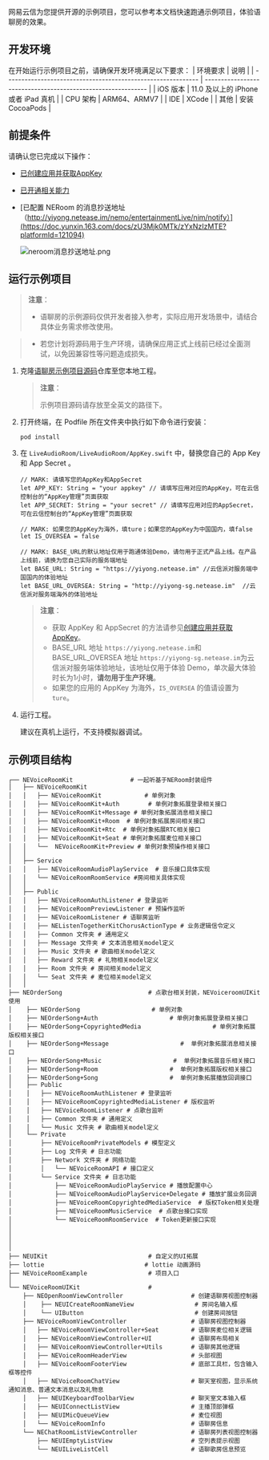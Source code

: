 网易云信为您提供开源的示例项目，您可以参考本文档快速跑通示例项目，体验语聊房的效果。

## 开发环境

在开始运行示例项目之前，请确保开发环境满足以下要求：
| 环境要求                                                        | 说明                                                      |
| ------------------------------------------------------------ | ------------------------------------------------------------ |
|  iOS 版本  |  11.0 及以上的 iPhone 或者 iPad 真机   |
|  CPU 架构 | ARM64、ARMV7   |
| IDE | XCode   |
| 其他 | 安装 CocoaPods  |

## 前提条件

请确认您已完成以下操作：
- [已创建应用并获取AppKey](https://doc.yunxin.163.com/console/docs/TIzMDE4NTA?platform=console)
- [已开通相关能力](https://doc.yunxin.163.com/docs/TA3ODAzNjE/zQ4MTI0Njc?platformId=50616)
- [已配置 NERoom 的消息抄送地址（http://yiyong.netease.im/nemo/entertainmentLive/nim/notify）](https://doc.yunxin.163.com/docs/zU3Mjk0MTk/zYxNzIzMTE?platformId=121094)

    ![neroom消息抄送地址.png](https://yx-web-nosdn.netease.im/common/8cd222db079b0bbe16b3b246be350268/neroom消息抄送地址.png)



## 运行示例项目

> **注意**：
>- 语聊房的示例源码仅供开发者接入参考，实际应用开发场景中，请结合具体业务需求修改使用。

>- 若您计划将源码用于生产环境，请确保应用正式上线前已经过全面测试，以免因兼容性等问题造成损失。



  
1. 克隆[语聊房示例项目源码](https://github.com/netease-kit/NEChatroom/tree/master/iOS)仓库至您本地工程。
    > **注意**：
    > 
    >示例项目源码请存放至全英文的路径下。
    

2. 打开终端，在 Podfile 所在文件夹中执行如下命令进行安装：

    ```
    pod install 
    ```

3. 在 `LiveAudioRoom/LiveAudioRoom/AppKey.swift` 中，替换您自己的 App Key 和 App Secret 。 
   

    ```
    // MARK: 请填写您的AppKey和AppSecret
    let APP_KEY: String = "your appkey" // 请填写应用对应的AppKey，可在云信控制台的“AppKey管理”页面获取
    let APP_SECRET: String = "your secret" // 请填写应用对应的AppSecret，可在云信控制台的“AppKey管理”页面获取

    // MARK: 如果您的AppKey为海外，填ture；如果您的AppKey为中国国内，填false
    let IS_OVERSEA = false

    // MARK: BASE_URL的默认地址仅用于跑通体验Demo，请勿用于正式产品上线。在产品上线前，请换为您自己实际的服务端地址
    let BASE_URL: String = "https://yiyong.netease.im" //云信派对服务端中国国内的体验地址
    let BASE_URL_OVERSEA: String = "http://yiyong-sg.netease.im"  //云信派对服务端海外的体验地址

    ```


    > **注意**：
    >- 获取 AppKey 和 AppSecret 的方法请参见<a href="https://doc.yunxin.163.com/console/docs/TIzMDE4NTA?platform=console#获取-appkey" target="_blank">创建应用并获取 AppKey</a>。
    >- BASE_URL 地址 `https://yiyong.netease.im`和BASE_URL_OVERSEA 地址 `https://yiyong-sg.netease.im`为云信派对服务端体验地址，该地址仅用于体验 Demo，单次最大体验时长为1小时，**请勿用于生产环境**。
    >- 如果您的应用的 AppKey 为海外，`IS_OVERSEA` 的值请设置为 `ture`。
 
 

4. 运行工程。

    建议在真机上运行，不支持模拟器调试。





## 示例项目结构


```
┌── NEVoiceRoomKit                # 一起听基于NERoom封装组件
│   ├── NEVoiceRoomKit  
│   │   ├── NEVoiceRoomKit            # 单例对象
│   │   ├── NEVoiceRoomKit+Auth        # 单例对象拓展登录相关接口
│   │   ├── NEVoiceRoomKit+Message # 单例对象拓展消息相关接口
│   │   ├── NEVoiceRoomKit+Room  # 单例对象拓展房间相关接口
│   │   ├── NEVoiceRoomKit+Rtc  # 单例对象拓展RTC相关接口
│   │   ├── NEVoiceRoomKit+Seat # 单例对象拓展麦位相关接口
│   │   └──  NEVoiceRoomKit+Preview # 单例对象预操作相关接口
│   │   
│   ├── Service
│   │   ├── NEVoiceRoomAudioPlayService  # 音乐接口具体实现
│   │   └── NEVoiceRoomRoomService #房间相关具体实现
│   │   
│   ├── Public
│   │   ├── NEVoiceRoomAuthListener # 登录监听
│   │   ├── NEVoiceRoomPreviewListener # 预操作监听
│   │   ├── NEVoiceRoomListener # 语聊房监听
│   │   ├── NEListenTogetherKitChorusActionType # 业务逻辑信令定义
│   │   ├── Common 文件夹 # 通用定义
│   │   ├── Message 文件夹 # 文本消息相关model定义
│   │   ├── Music 文件夹 # 歌曲相关model定义
│   │   ├── Reward 文件夹 # 礼物相关model定义
│   │   ├── Room 文件夹 # 房间相关model定义
│   │   └── Seat 文件夹 # 麦位相关model定义
│   │   
├── NEOrderSong                        # 点歌台相关封装，NEVoiceroomUIKit 使用
│    ├── NEOrderSong                    # 单例对象
│    ├── NEOrderSong+Auth                    # 单例对象拓展登录相关接口
│    ├── NEOrderSong+CopyrightedMedia                    # 单例对象拓展版权相关接口
│    ├── NEOrderSong+Message                    #  单例对象拓展消息相关接口
│    ├── NEOrderSong+Music                    #  单例对象拓展音乐相关接口
│    ├── NEOrderSong+Room                    #  单例对象拓展版权相关接口
│    ├── NEOrderSong+Song                    #  单例对象拓展播放回调接口
│    ├── Public
│    │   ├── NEVoiceRoomAuthListener # 登录监听
│    │   ├── NEVoiceRoomCopyrightedMediaListener # 版权监听
│    │   ├── NEVoiceRoomListener # 点歌台监听
│    │   ├── Common 文件夹 # 通用定义
│    │   └── Music 文件夹 # 歌曲相关model定义
│    └── Private                    
│        ├── NEVoiceRoomPrivateModels # 模型定义
│        ├── Log 文件夹 # 日志功能
│        ├── Network 文件夹 # 网络功能
│        │   └── NEVoiceRoomAPI # 接口定义
│        └── Service 文件夹 # 日志功能
│            ├── NEVoiceRoomAudioPlayService # 播放配置中心
│            ├── NEVoiceRoomAudioPlayService+Delegate # 播放扩展业务回调
│            ├── NEVoiceRoomCopyrightedMediaService  # 版权Token相关处理
│            ├── NEVoiceRoomMusicService  # 点歌台接口实现
│            └── NEVoiceRoomRoomService  # Token更新接口实现
│
│
│
│
├── NEUIKit                            # 自定义的UI拓展
├── lottie                            # lottie 动画源码
├── NEVoiceRoomExample                 # 项目入口
│
└── NEVoiceRoomUIKit                   #
    ├── NEOpenRoomViewController                   # 创建语聊房视图控制器
    │    ├── NEUICreateRoomNameView                 # 房间名输入框
    │    └── UIButton                               # 创建房间按钮
    ├── NEVoiceRoomViewController                  # 语聊房视图控制器
    │   ├── NEVoiceRoomViewController+Seat         # 语聊房麦位相关逻辑
    │   ├── NEVoiceRoomViewController+UI           # 语聊房布局相关
    │   ├── NEVoiceRoomViewController+Utils        # 语聊房其他逻辑
    │   ├── NEVoiceRoomHeaderView                  # 头部视图
    │   ├── NEVoiceRoomFooterView                  # 底部工具栏，包含输入框等控件
    │   ├── NEVoiceRoomChatView                    # 聊天室视图，显示系统通知消息、普通文本消息以及礼物息
    │   ├── NEUIKeyboardToolbarView                # 聊天室文本输入框
    │   ├── NEUIConnectListView                    # 主播顶部弹框
    │   ├── NEUIMicQueueView                       # 麦位视图
    │   └── NEVoiceRoomInfo                        # 语聊房信息
    └── NEChatRoomListViewController               # 语聊房列表视图控制器
        ├── NEUIEmptyListView                      # 空列表提示视图
        └── NEUILiveListCell                       # 语聊歌房信息预览
```
